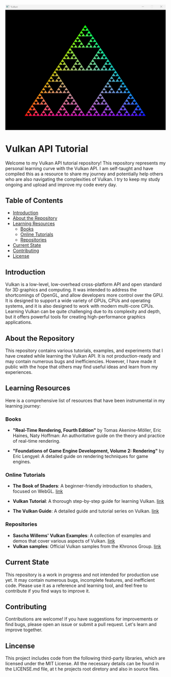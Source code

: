 ![fractal](https://github.com/szabo-krisztian/VkTutorial/blob/master/images/fractal.png?raw=true)

# Vulkan API Tutorial

Welcome to my Vulkan API tutorial repository! This repository represents my personal learning curve with the Vulkan API. I am self-taught and have compiled this as a resource to share my journey and potentially help others who are also navigating the complexities of Vulkan. I try to keep my study ongoing and upload and improve my code every day.

## Table of Contents
- [Introduction](#introduction)
- [About the Repository](#about-the-repository)
- [Learning Resources](#learning-resources)
  - [Books](#books)
  - [Online Tutorials](#online-tutorials)
  - [Repositories](#repositories)
- [Current State](#current-state)
- [Contributing](#contributing)
- [License](#license)

## Introduction

Vulkan is a low-level, low-overhead cross-platform API and open standard for 3D graphics and computing. It was intended to address the shortcomings of OpenGL, and allow developers more control over the GPU. It is designed to support a wide variety of GPUs, CPUs and operating systems, and it is also designed to work with modern multi-core CPUs. Learning Vulkan can be quite challenging due to its complexity and depth, but it offers powerful tools for creating high-performance graphics applications. 

## About the Repository

This repository contains various tutorials, examples, and experiments that I have created while learning the Vulkan API. It is not production-ready and may contain numerous bugs and inefficiencies. However, I have made it public with the hope that others may find useful ideas and learn from my experiences.

## Learning Resources

Here is a comprehensive list of resources that have been instrumental in my learning journey:

### Books
- **"Real-Time Rendering, Fourth Edition"** by Tomas Akenine-Möller, Eric Haines, Naty Hoffman: An authoritative guide on the theory and practice of real-time rendering.

- **"Foundations of Game Engine Development, Volume 2: Rendering"** by Eric Lengyel: A detailed guide on rendering techniques for game engines.

### Online Tutorials
- **The Book of Shaders**: A beginner-friendly introduction to shaders, focused on WebGL. [link](https://thebookofshaders.com/)

- **Vulkan Tutorial**: A thorough step-by-step guide for learning Vulkan. [link](https://vulkan-tutorial.com/)

- **The Vulkan Guide**: A detailed guide and tutorial series on Vulkan. [link](https://vkguide.dev/)


### Repositories
- **Sascha Willems' Vulkan Examples**: A collection of examples and demos that cover various aspects of Vulkan. [link](https://github.com/SaschaWillems/Vulkan)
- **Vulkan samples**: Official Vulkan samples from the Khronos Group. [link](https://github.com/KhronosGroup/Vulkan-Samples)

## Current State

This repository is a work in progress and not intended for production use yet. It may contain numerous bugs, incomplete features, and inefficient code. Please use it as a reference and learning tool, and feel free to contribute if you find ways to improve it.

## Contributing

Contributions are welcome! If you have suggestions for improvements or find bugs, please open an issue or submit a pull request. Let's learn and improve together.

## Lincense

This project includes code from the following third-party libraries, which are licensed under the MIT License. All the necessary details can be found in the LICENSE.md file, at t he projects root diretory and also in source files.